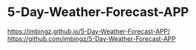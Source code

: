 # 5-Day-Weather-Forecast-APP

https://imbingz.github.io/5-Day-Weather-Forecast-APP/
https://github.com/imbingz/5-Day-Weather-Forecast-APP
